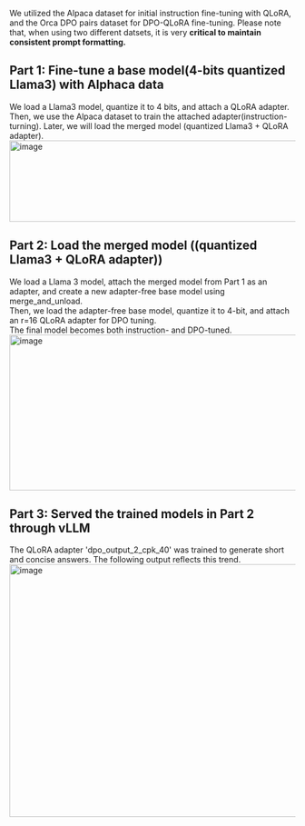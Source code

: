 We utilized the Alpaca dataset for initial instruction fine-tuning with QLoRA, and the Orca DPO pairs dataset for DPO-QLoRA fine-tuning.
Please note that, when using two different datsets, it is very **critical to maintain consistent prompt formatting.**  

## Part 1: Fine-tune a base model(4-bits quantized Llama3) with Alphaca data 
We load a Llama3 model, quantize it to 4 bits, and attach a QLoRA adapter.  
Then, we use the Alpaca dataset to train the attached adapter(instruction-turning). Later, we will load the merged model (quantized Llama3 + QLoRA adapter).  
<img width="548" height="143" alt="image" src="https://github.com/user-attachments/assets/3d04ebc0-45e9-4bed-a626-a4da982937ee" />
## Part 2: Load the merged model ((quantized Llama3 + QLoRA adapter))  
We load a Llama 3 model, attach the merged model from Part 1 as an adapter, and create a new adapter-free base model using merge_and_unload.  
Then, we load the adapter-free base model, quantize it to 4-bit, and attach an r=16 QLoRA adapter for DPO tuning.  
The final model becomes both instruction- and DPO-tuned.  
<img width="759" height="274" alt="image" src="https://github.com/user-attachments/assets/5853f498-6c01-437b-8dd3-b865ab937c3b" />

## Part 3: Served the trained models in Part 2 through vLLM  
The QLoRA adapter 'dpo_output_2_cpk_40' was trained to generate short and concise answers. The following output reflects this trend.  
<img width="808" height="445" alt="image" src="https://github.com/user-attachments/assets/43496c7a-b041-458d-a89f-8301bb9e8623" />

